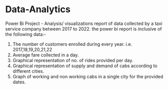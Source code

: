 # Data-Analytics
Power Bi Project - Analysis/ visualizations report of data collected by a taxi service company between 2017 to 2022. the power bi report is inclusive of the following data:-
1. The number of customers enrolled during every year. i.e. 2017,18,19,20,21,22
2. Average fare collected in a day.
3. Graphical representation of no. of rides provided per day.
4. Graphical representation of supply and demand of cabs according to different cities.
5. Graph of working and non working cabs in a single city for the provided dates. 
